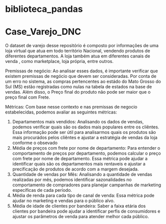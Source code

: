 # biblioteca_pandas

# Case_Varejo_DNC


O dataset de varejo desse repositório é composto por informações de uma loja virtual que atua em todo território Nacional, vendendo produtos de diferentes departamentos. A loja também 
atua em diferentes canais de venda , como marketplace, loja própria, entre outros.

Premissas de negócio:
Ao analisar esses dados, é importante verificar que existem premissas de negócio que devem ser consideradas. Por conta de um erro no sistema, as compras pertencentes ao estádo do Mato Grosso do Sul (MS) estão registradas como nulas na tabela de estados na base de vendas. Além disso, o Preço final do produto não pode ser maior que o preço final com Frete.

Métricas:
Com base nesse contexto e nas premissas de negocio estabelecidas, podemos avaliar as seguintes métricas:
1. Departamentos mais vendidos: Analisando os dados de vendas, podemos verificar quais são os dados mais populares entre os cliêntes. Essa informação pode ser útil para analisarmos quais os produtos são mais procurádos pelos cliêntes e ajustar a estratégia de vendas da loja conforme o obsevado
2. Média de preços com frete por nome de departamento: Para entender o comportamento de preços por departamento, podemos calcular o preço com frete por nome de departamento. Essa métrica pode ajudar a identificar quais são os departamentos mais rentaveis e ajustar a precificação de produtos de acordo com a margem desejada.
3. Quantidade de vendas por Mês: Analisando a quantidade de vendas realizadas por mês, podemos identificar sazonalidades no comportamento de compradores para planejar campanhas de marketing específicas de cada período.
4. Média de renda para cada tipo de canal de venda: Essa métrica pode ajudar no marketing e vendas para o público alvo.
5. Média de idade de clientes por bandeira: Saber a faixa etária dos clientes por bandeira pode ajudar a identificar perfis de consumidores e ajustar os parâmetros de venda para atender melhor cada público.
